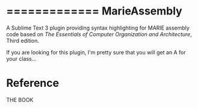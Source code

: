=============
MarieAssembly
=============

A Sublime Text 3 plugin providing syntax highlighting for MARIE assembly code based on *The Essentials of Computer Organization and Architecture*, Third edition.

If you are looking for this plugin, I'm pretty sure that you will get an A for your class...

Reference
=========

THE BOOK